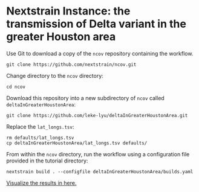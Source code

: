 # Nextstrain Instance: the transmission of Delta variant in the greater Houston area

<!-- TODO: update links -->

Use Git to download a copy of the `ncov` repository containing the workflow.

```shell
git clone https://github.com/nextstrain/ncov.git
```

Change directory to the `ncov` directory:

```shell
cd ncov
```

Download this repository into a new subdirectory of `ncov` called `deltaInGreaterHoustonArea`:

```shell
git clone https://github.com/leke-lyu/deltaInGreaterHoustonArea.git
```

Replace the `lat_longs.tsv`:

```shell
rm defaults/lat_longs.tsv
cp deltaInGreaterHoustonArea/lat_longs.tsv defaults/
```

From within the `ncov` directory, run the workflow using a configuration file provided in the tutorial directory:

```shell
nextstrain build . --configfile deltaInGreaterHoustonArea/builds.yaml 
```

[Visualize the results in here.](https://nextstrain.org/community/leke-lyu/ncov)

